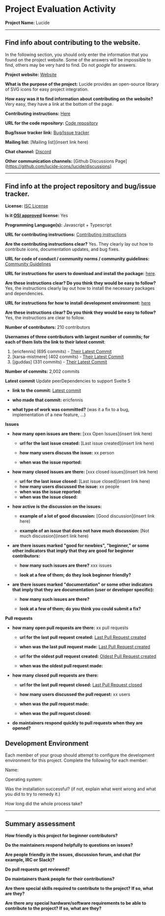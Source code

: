 # Project Evaluation Activity



__Project Name:__  Lucide


---

## Find info about contributing to the website.

In the following section, you should only enter the information that you
found on the project website. Some of the answers will be impossible to find, others
may be very hard to find. Do not _google_ for answers.

__Project website:__ [Website](https://lucide.dev/)


__What is the purpose of the project:__ Lucide provides an open-source library of SVG icons for easy project integration.


__How easy was it to find information about contributing on the website?__ Very easy, they have a link at the bottom of the page.


__Contributing instructions:__ [Here](https://lucide.dev/contributing) 

__URL for the code repository:__ [Code repository](https://github.com/lucide-icons/lucide)

__Bug/Issue tracker link:__ [Bug/Issue tracker](https://github.com/lucide-icons/lucide/issues)

__Mailing list:__ [Mailing list](insert link here)

__Chat channel:__ [Discord](https://discord.gg/EH6nSts)

__Other communication channels:__ [Github Discussions Page] (https://github.com/lucide-icons/lucide/discussions)


---

## Find info at the project repository and bug/issue tracker.

__License:__ [ISC License](https://github.com/lucide-icons/lucide/blob/main/LICENSE)

__Is it [OSI approved](https://opensource.org/licenses/alphabetical) license:__ Yes

__Programming Language(s):__ Javascript + Typescript

__URL for contributing instructions:__ [Contributing instructions](https://github.com/lucide-icons/lucide/blob/main/CONTRIBUTING.md)

__Are the contributing instructions clear?__ Yes. They clearly lay out how to contribute icons, documentation updates, and bug fixes.


__URL for code of conduct / community norms / community guidelines:__ [Community Guidelines](https://github.com/lucide-icons/lucide/blob/main/CODE_OF_CONDUCT.md)

__URL for instructions for users to download and install the package:__  [here](https://github.com/lucide-icons/lucide/blob/main/docs/guide/installation.md). 


__Are these instructions clear? Do you think they would be easy to follow?__ Yes, the instructions clearly lay out how to install the necessary packages and dependencies.


__URL for instructions for how to install development environment:__ [here](https://github.com/lucide-icons/lucide/blob/main/docs/guide/installation.md)


__Are these instructions clear? Do you think they would be easy to follow?__ Yes, the instructions are clear to follow.


__Number of contributors:__ 210 contributors


__Usernames of three contributors with largest number of commits; for
each of them lists the link to their latest commit__:

1. [ericfennis] (695 commits) - [Their Latest Commit](https://github.com/lucide-icons/lucide/commit/aefb710e5c64b3d569b6e3eafa7516c273a1bf4a)
1. [karsa-mistmere] (402 commits) - [Their Latest Commit](https://github.com/lucide-icons/lucide/commit/ea0ac2f92b073b82ef851e11d6d179a9a419e640)
1. [jguddas] (331 commits) - [Their Latest Commit](https://github.com/lucide-icons/lucide/pull/2857)


__Number of commits:__ 2,002 commits

__Latest commit__ Update peerDependencies to support Svelte 5

- __link to the commit:__ [Latest commit](https://github.com/lucide-icons/lucide/commit/aefb710e5c64b3d569b6e3eafa7516c273a1bf4a)

- __who made that commit:__ ericfennis

- __what type of work was committed?__ (was it a fix to a bug, implementation of a new feature, ...)


__Issues__

- __how many open issues are there:__ [xxx Open Issues](insert link here)

    - __url for the last issue created:__ [Last issue created](insert link here)

    - __how many users discuss the issue:__ xx person
    
    - __when was the issue reported:__ 
    

- __how many closed issues are there:__ [xxx closed issues](insert link here)
    - __url for the last issue closed:__ [Last issue closed](insert link here)
    - __how many users discussed the issue:__ xx people
    - __when was the issue reported:__ 
    - __when was the issue closed:__ 

- __how active is the discussion on the issues:__ 

    - __example of a lot of good discussion:__ [Good discussion](insert link here)
    
    - __example of an issue that does not have much discussion:__ [Not much discussion](insert link here)



- __are there issues marked "good for newbies", "beginner," or some other indicators that imply that they are good for beginner contributors:__ 

    - __how many such issues are there?__ xxx issues
    
    - __look at a few of them; do they look beginner friendly?__ 



- __are there issues marked "documentation" or some other indicators that imply that they are documentation (user or developer specific):__ 

    - __how many such issues are there?__ 
    
    - __look at a few of them; do you think you could submit a fix?__ 



__Pull requests__

- __how many open pull requests are there:__ xx pull requests

    - __url for the last pull request created:__ [Last Pull Request created]()
    
    - __when was the last pull request made:__ [Last Pull Request created]()

    - __url for the oldest pull request created:__ [Oldest Pull Request created]()
    
    - __when was the oldest pull request made:__ 

- __how many closed pull requests are there:__ 

    - __url for the last pull request closed:__ [Last Pull Request closed]()
    
    - __how many users discussed the pull request:__ xx users
    
    - __when was the pull request made:__  
    
    - __when was the pull request closed:__ 
    

- __do maintainers respond quickly to pull requests when they are opened?__ 


## Development Environment 

Each member of your group should attempt to configure the development environment 
for this project. Complete the following for each member:

Name: 

Operating system: 

Was the installation successful? (if not, explain what went wrong and 
what you did to try to remedy it.)

How long did the whole process take? 


---


## Summary assessment
__How friendly is this project for beginner contributors?__




__Do the maintainers respond helpfully to questions on issues?__



__Are people friendly in the issues, discussion forum, and chat (for example, IRC or Slack)?__




__Do pull requests get reviewed?__



__Do maintainers thank people for their contributions?__



__Are there special skills required to contribute to the project? If so, what are they?__



__Are there any special hardware/software requirements to be able to contribute to the project? If so, what are they?__